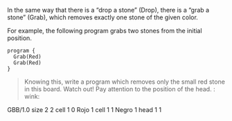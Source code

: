 In the same way that there is a “drop a stone” (Drop), there is a “grab a stone” (Grab), which removes exactly one stone of the given color.

For example, the following program grabs two stones from the initial position.

```gobstones
program {
  Grab(Red)
  Grab(Red)
}
```

> Knowing this, write a program which removes only the small red stone in this board. Watch out! Pay attention to the position of the head. : wink:

<gs-board>
  GBB/1.0
    size 2 2
    cell 1 0 Rojo 1
    cell 1 1 Negro 1
    head 1 1
</gs-board>
